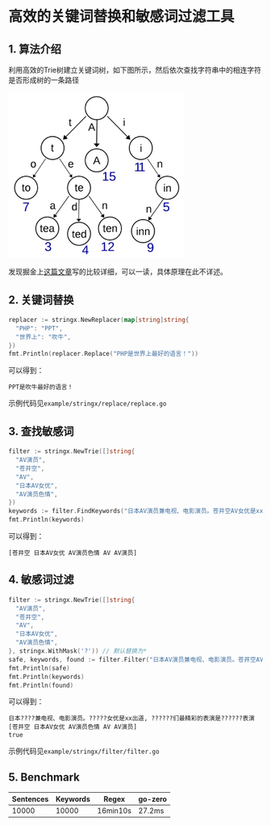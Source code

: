 # 高效的关键词替换和敏感词过滤工具

## 1. 算法介绍

利用高效的Trie树建立关键词树，如下图所示，然后依次查找字符串中的相连字符是否形成树的一条路径

<img src="images/trie.png" alt="trie" width="350" />

发现掘金上[这篇文章](https://juejin.im/post/6844903750490914829)写的比较详细，可以一读，具体原理在此不详述。

## 2. 关键词替换

```go
replacer := stringx.NewReplacer(map[string]string{
  "PHP": "PPT",
  "世界上": "吹牛",
})
fmt.Println(replacer.Replace("PHP是世界上最好的语言！"))
```

可以得到：
```
PPT是吹牛最好的语言！
```

示例代码见`example/stringx/replace/replace.go`

## 3. 查找敏感词

```go
filter := stringx.NewTrie([]string{
  "AV演员",
  "苍井空",
  "AV",
  "日本AV女优",
  "AV演员色情",
})
keywords := filter.FindKeywords("日本AV演员兼电视、电影演员。苍井空AV女优是xx出道, 日本AV女优们最精彩的表演是AV演员色情表演")
fmt.Println(keywords)
```

可以得到：

```
[苍井空 日本AV女优 AV演员色情 AV AV演员]
```

## 4. 敏感词过滤

```go
filter := stringx.NewTrie([]string{
  "AV演员",
  "苍井空",
  "AV",
  "日本AV女优",
  "AV演员色情",
}, stringx.WithMask('?')) // 默认替换为*
safe, keywords, found := filter.Filter("日本AV演员兼电视、电影演员。苍井空AV女优是xx出道, 日本AV女优们最精彩的表演是AV演员色情表演")
fmt.Println(safe)
fmt.Println(keywords)
fmt.Println(found)
```

可以得到：

```
日本????兼电视、电影演员。?????女优是xx出道, ??????们最精彩的表演是??????表演
[苍井空 日本AV女优 AV演员色情 AV AV演员]
true
```

示例代码见`example/stringx/filter/filter.go`

## 5. Benchmark

| Sentences | Keywords | Regex    | go-zero |
| --------- | -------- | -------- | ------- |
| 10000     | 10000    | 16min10s | 27.2ms  |

